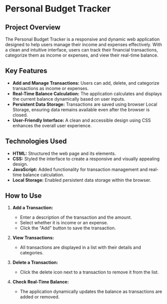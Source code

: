 # Personal Budget Tracker  

## Project Overview  
The Personal Budget Tracker is a responsive and dynamic web application designed to help users manage their income and expenses effectively. With a clean and intuitive interface, users can track their financial transactions, categorize them as income or expenses, and view their real-time balance.  

## Key Features  
- **Add and Manage Transactions:** Users can add, delete, and categorize transactions as income or expenses.  
- **Real-Time Balance Calculation:** The application calculates and displays the current balance dynamically based on user inputs.  
- **Persistent Data Storage:** Transactions are saved using browser Local Storage, ensuring data remains available even after the browser is closed.  
- **User-Friendly Interface:** A clean and accessible design using CSS enhances the overall user experience.  

## Technologies Used  
- **HTML:** Structured the web page and its elements.  
- **CSS:** Styled the interface to create a responsive and visually appealing design.  
- **JavaScript:** Added functionality for transaction management and real-time balance calculation.  
- **Local Storage:** Enabled persistent data storage within the browser.  

## How to Use  
1. **Add a Transaction:**  
   - Enter a description of the transaction and the amount.  
   - Select whether it is income or an expense.  
   - Click the "Add" button to save the transaction.  

2. **View Transactions:**  
   - All transactions are displayed in a list with their details and categories.  

3. **Delete a Transaction:**  
   - Click the delete icon next to a transaction to remove it from the list.  

4. **Check Real-Time Balance:**  
   - The application dynamically updates the balance as transactions are added or removed.  

